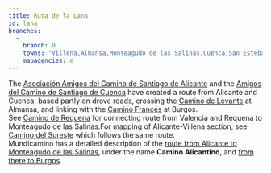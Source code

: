 ```yaml
---
title: Ruta de la Lana
id: lana
branches:
  -
    branch: 0
    towns: "Villena,Almansa,Monteagudo de las Salinas,Cuenca,San Esteban de Gormaz,Santo Domingo de Silos,Burgos"
    mapagencies: e
---
```


The [Asociación Amigos del Camino de Santiago de Alicante][0] and the [Amigos del Camino de Santiago de Cuenca][1] have created a route from Alicante and Cuenca, based partly on drove roads, crossing the [Camino de Levante][2] at Almansa, and linking with the [Camino Francés][3] at Burgos.  
See [Camino de Requena][4] for connecting route from Valencia and Requena to Monteagudo de las Salinas.For mapping of Alicante-Villena section, see [Camino del Sureste][5] which follows the same route.  
Mundicamino has a detailed description of the [route from Alicante to Monteagudo de las Salinas][6], under the name **Camino Alicantino**, and [from there to Burgos][7].

[0]: http://www.encaminodesdealicante.org/
[1]: http://www.decuencaasantiago.org/rutalana/rutadelalana.htm
[2]: levante.html
[3]: frances.html
[4]: requena.html
[5]: sureste.html
[6]: http://www.mundicamino.com/rutas.cfm?id=46
[7]: http://www.mundicamino.com/rutas.cfm?id=45